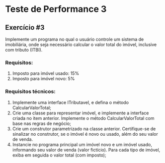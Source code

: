 # Teste de Performance 3
## Exercício #3
Implemente um programa no qual o usuário controle um sistema de imobiliária, onde seja necessário calcular o valor total do imóvel, inclusive com tributo (ITBI).

### Requisitos:

1. Imposto para imóvel usado: 15%
2. Imposto para imóvel novo: 5%

### Requisitos técnicos:

1. Implemente uma interface ITributavel, e defina o método CalcularValorTotal;
2. Crie uma classe para representar imóvel, e implemente a interface criada no item anterior. Implemente o método CalcularValorTotal com base nas regras de negócio;
3. Crie um construtor parametrizado na classe anterior. Certifique-se de sinalizar no construtor, se o imóvel é novo ou usado, além do seu valor de venda.
4. Instancie no programa principal um imóvel novo e um imóvel usado, informando seu valor de venda (valor fictício). Para cada tipo de imóvel, exiba em seguida o valor total (com imposto);